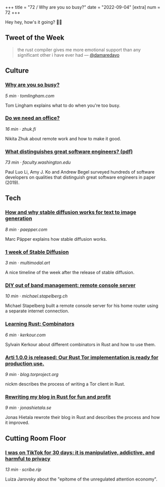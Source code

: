 +++
title = "72 / Why are you so busy?"
date = "2022-09-04"
[extra]
num = 72
+++

Hey hey, how's it going? 🙌🏻

## Tweet of the Week

> the rust compiler gives me more emotional support than any significant other i have ever had
> — [@damaredayo](https://twitter.com/damaredayo/status/1564909029939363840)


## Culture
### [Why are you so busy?](https://tomlingham.com/articles/why-are-you-so-busy/)
_5 min · tomlingham.com_

Tom Lingham explains what to do when you're too busy.

### [Do we need an office?](https://zhuk.fi/do-we-need-an-office/)
_16 min · zhuk.fi_

Nikita Zhuk about remote work and how to make it good.

### [What distinguishes great software engineers? (pdf)](https://faculty.washington.edu/ajko/papers/Li2019WhatDistinguishesEngineers.pdf)
_73 min · faculty.washington.edu_

Paul Luo Li, Amy J. Ko and Andrew Begel surveyed hundreds of software developers
on qualities that distinguish great software engineers in paper (2019).

## Tech

### [How and why stable diffusion works for text to image generation](https://www.paepper.com/blog/posts/how-and-why-stable-diffusion-works-for-text-to-image-generation/)
_8 min · paepper.com_

Marc Päpper explains how stable diffusion works.

### [1 week of Stable Diffusion](https://multimodal.art/news/1-week-of-stable-diffusion)
_3 min · multimodal.art_

A nice timeline of the week after the release of stable diffusion. 

### [DIY out of band management: remote console server](https://michael.stapelberg.ch/posts/2022-08-27-out-of-band-remote-console/)
_10 min · michael.stapelberg.ch_

Michael Stapelberg built a remote console server for his home router using a separate internet connection.

### [Learning Rust: Combinators](https://kerkour.com/rust-combinators)
_6 min · kerkour.com_

Sylvain Kerkour about different combinators in Rust and how to use them.

### [Arti 1.0.0 is released: Our Rust Tor implementation is ready for production use.](https://blog.torproject.org/arti_100_released/)
_9 min · blog.torproject.org_

nickm describes the process of writing a Tor client in Rust.

### [Rewriting my blog in Rust for fun and profit](https://www.jonashietala.se/blog/2022/08/29/rewriting_my_blog_in_rust_for_fun_and_profit/)
_9 min · jonashietala.se_

Jonas Hietala rewrote their blog in Rust and describes the process and how it improved.

## Cutting Room Floor

### [I was on TikTok for 30 days: it is manipulative, addictive, and harmful to privacy](https://scribe.rip/i-was-on-tiktok-for-30-days-it-is-manipulative-addictive-and-harmful-to-privacy-9e25445a9122)
_13 min · scribe.rip_

Luiza Jarovsky about the "epitome of the unregulated attention economy".


